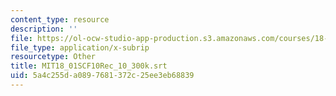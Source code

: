 ```yaml
---
content_type: resource
description: ''
file: https://ol-ocw-studio-app-production.s3.amazonaws.com/courses/18-01sc-single-variable-calculus-fall-2010/5a4c255da0897681372c25ee3eb68839_MIT18_01SCF10Rec_10_300k.srt
file_type: application/x-subrip
resourcetype: Other
title: MIT18_01SCF10Rec_10_300k.srt
uid: 5a4c255d-a089-7681-372c-25ee3eb68839
---
```

